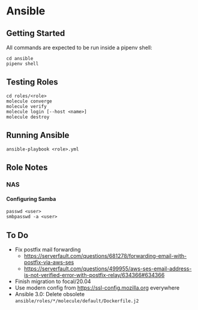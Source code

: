 # Ansible

## Getting Started

All commands are expected to be run inside a pipenv shell:

    cd ansible
    pipenv shell

## Testing Roles

    cd roles/<role>
    molecule converge
    molecule verify
    molecule login [--host <name>]
    molecule destroy

## Running Ansible

    ansible-playbook <role>.yml

## Role Notes

### NAS

#### Configuring Samba

    passwd <user>
    smbpasswd -a <user>

## To Do

- Fix postfix mail forwarding
    - https://serverfault.com/questions/681278/forwarding-email-with-postfix-via-aws-ses
    - https://serverfault.com/questions/499955/aws-ses-email-address-is-not-verified-error-with-postfix-relay/634366#634366
- Finish migration to focal/20.04
- Use modern config from https://ssl-config.mozilla.org everywhere
- Ansible 3.0: Delete obsolete `ansible/roles/*/molecule/default/Dockerfile.j2`
